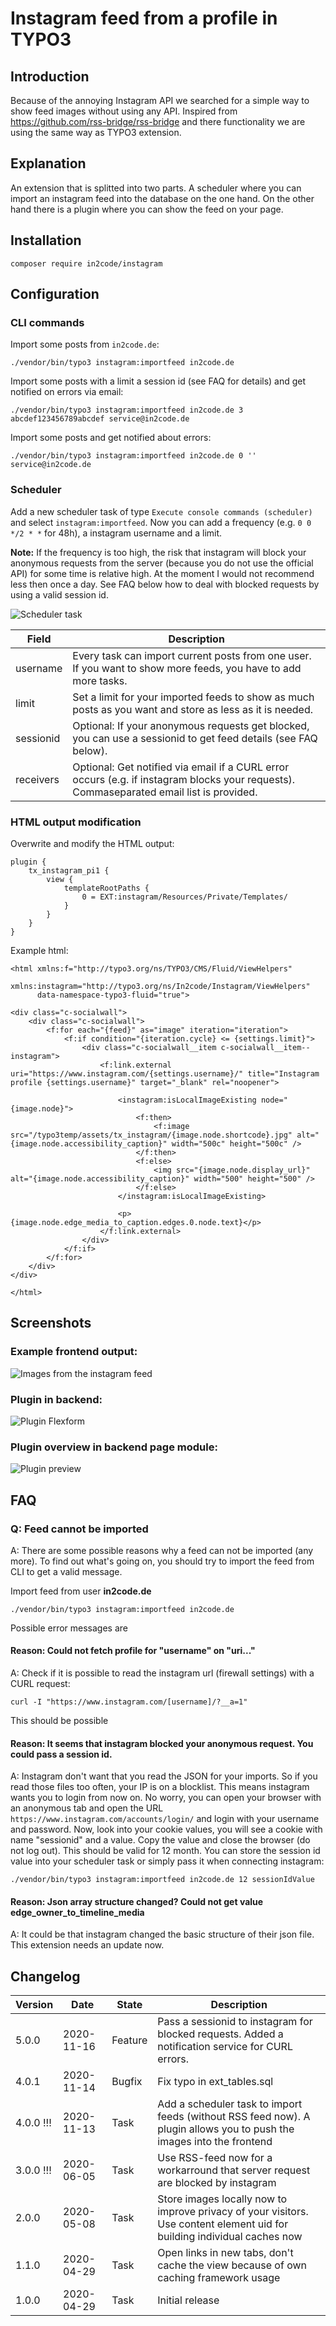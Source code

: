 # Instagram feed from a profile in TYPO3

## Introduction

Because of the annoying Instagram API we searched for a simple way to show feed images without using any API. 
Inspired from https://github.com/rss-bridge/rss-bridge and there functionality we are using the same way as TYPO3
extension.


## Explanation

An extension that is splitted into two parts. A scheduler where you can import an instagram feed into the database on
the one hand. On the other hand there is a plugin where you can show the feed on your page.


## Installation

`composer require in2code/instagram`


## Configuration

### CLI commands

Import some posts from `in2code.de`:

`./vendor/bin/typo3 instagram:importfeed in2code.de`

Import some posts with a limit a session id (see FAQ for details) and get notified on errors via email:

`./vendor/bin/typo3 instagram:importfeed in2code.de 3 abcdef123456789abcdef service@in2code.de`

Import some posts and get notified about errors:

`./vendor/bin/typo3 instagram:importfeed in2code.de 0 '' service@in2code.de`

### Scheduler

Add a new scheduler task of type `Execute console commands (scheduler)` and select `instagram:importfeed`. Now you can
add a frequency (e.g. `0 0 */2 * *` for 48h), a instagram username and a limit.

**Note:** If the frequency is too high, the risk that instagram will block your anonymous requests from the server 
(because you do not use the official API) for some time is relative high. At the moment I would not recommend less 
then once a day. See FAQ below how to deal with blocked requests by using a valid session id.

![Scheduler task](Documentation/Images/scheduler.png "Scheduler task")

| Field         | Description                                                                                                                               |
| ------------- | ----------------------------------------------------------------------------------------------------------------------------------------- |
| username      | Every task can import current posts from one user. If you want to show more feeds, you have to add more tasks.                            |
| limit         | Set a limit for your imported feeds to show as much posts as you want and store as less as it is needed.                                  |
| sessionid     | Optional: If your anonymous requests get blocked, you can use a sessionid to get feed details (see FAQ below).                            |
| receivers     | Optional: Get notified via email if a CURL error occurs (e.g. if instagram blocks your requests). Commaseparated email list is provided.  |

### HTML output modification

Overwrite and modify the HTML output:

```
plugin {
    tx_instagram_pi1 {
        view {
            templateRootPaths {
                0 = EXT:instagram/Resources/Private/Templates/
            }
        }
    }
}
```


Example html:

```
<html xmlns:f="http://typo3.org/ns/TYPO3/CMS/Fluid/ViewHelpers"
	  xmlns:instagram="http://typo3.org/ns/In2code/Instagram/ViewHelpers"
	  data-namespace-typo3-fluid="true">

<div class="c-socialwall">
	<div class="c-socialwall">
		<f:for each="{feed}" as="image" iteration="iteration">
			<f:if condition="{iteration.cycle} <= {settings.limit}">
				<div class="c-socialwall__item c-socialwall__item--instagram">
					<f:link.external uri="https://www.instagram.com/{settings.username}/" title="Instagram profile {settings.username}" target="_blank" rel="noopener">

						<instagram:isLocalImageExisting node="{image.node}">
							<f:then>
								<f:image src="/typo3temp/assets/tx_instagram/{image.node.shortcode}.jpg" alt="{image.node.accessibility_caption}" width="500c" height="500c" />
							</f:then>
							<f:else>
								<img src="{image.node.display_url}" alt="{image.node.accessibility_caption}" width="500" height="500" />
							</f:else>
						</instagram:isLocalImageExisting>

						<p>{image.node.edge_media_to_caption.edges.0.node.text}</p>
					</f:link.external>
				</div>
			</f:if>
		</f:for>
	</div>
</div>

</html>
```


## Screenshots

### Example frontend output: 

![Images from the instagram feed](Documentation/Images/frontend.png "Images from the instagram feed")

### Plugin in backend:

![Plugin Flexform](Documentation/Images/backend.png "Plugin Flexform")

### Plugin overview in backend page module:

![Plugin preview](Documentation/Images/backend-preview.png "Plugin preview")


## FAQ

### Q: Feed cannot be imported

A: There are some possible reasons why a feed can not be imported (any more). To find out what's going on, you should
try to import the feed from CLI to get a valid message.

Import feed from user **in2code.de**

`./vendor/bin/typo3 instagram:importfeed in2code.de`

Possible error messages are

#### Reason: Could not fetch profile for "username" on "uri..."

A: Check if it is possible to read the instagram url (firewall settings) with a CURL request:

`curl -I "https://www.instagram.com/[username]/?__a=1"`

This should be possible

#### Reason: It seems that instagram blocked your anonymous request. You could pass a session id.

A: Instagram don't want that you read the JSON for your imports. So if you read those files too often, your IP is on
a blocklist. This means instagram wants you to login from now on. No worry, you can open your browser with an
anonymous tab and open the URL `https://www.instagram.com/accounts/login/` and login with your username and password.
Now, look into your cookie values, you will see a cookie with name "sessionid" and a value. Copy the value and close the
browser (do not log out). This should be valid for 12 month.
You can store the session id value into your scheduler task or simply pass it when connecting instagram:

`./vendor/bin/typo3 instagram:importfeed in2code.de 12 sessionIdValue`

#### Reason: Json array structure changed? Could not get value edge_owner_to_timeline_media

A: It could be that instagram changed the basic structure of their json file. This extension needs an update now.


## Changelog

| Version    | Date       | State      | Description      |
| ---------- | ---------- | ---------- | ---------------- |
| 5.0.0      | 2020-11-16 | Feature    | Pass a sessionid to instagram for blocked requests. Added a notification service for CURL errors. |
| 4.0.1      | 2020-11-14 | Bugfix     | Fix typo in ext_tables.sql |
| 4.0.0 !!!  | 2020-11-13 | Task       | Add a scheduler task to import feeds (without RSS feed now). A plugin allows you to push the images into the frontend |
| 3.0.0 !!!  | 2020-06-05 | Task       | Use RSS-feed now for a workarround that server request are blocked by instagram |
| 2.0.0      | 2020-05-08 | Task       | Store images locally now to improve privacy of your visitors. Use content element uid for building individual caches now |
| 1.1.0      | 2020-04-29 | Task       | Open links in new tabs, don't cache the view because of own caching framework usage  |
| 1.0.0      | 2020-04-29 | Task       | Initial release  |

